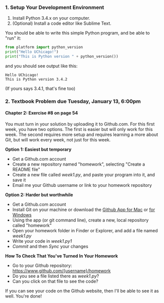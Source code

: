 ### 1. Setup Your Development Environment

1. Install Python 3.4.x on your computer.  
1. (Optional) Install a code editor like Sublime Text.

You should be able to write this simple Python program, and be able to "run" it:

``` python
from platform import python_version
print("Hello UChicago!")
print("This is Python version " + python_version())
```

and you should see output like this:

```
Hello UChicago!
This is Python version 3.4.2
```

(If yours says 3.4.1, that's fine too)


### 2. Textbook Problem due Tuesday, January 13, 6:00pm

#### Chapter 2: Exercise #8 on page 54

You must turn in your solution by uploading it to Github.com. For this first week, you have two options.  The first is easier but will only work for this week.  The second requires more setup and requires learning a more about Git, but will work every week, not just for this week.

**Option 1: Easiest but temporary**
* Get a Github.com account
* Create a new repository named "homework", selecting "Create a README file"
* Create a new file called _week1.py_, and paste your program into it, and save it
* Email me your Github username or link to your homework repository

**Option 2: Harder but worthwhile**
* Get a Github.com account
* Install Git on your machine or download the [Github App for Mac](mac.github.com) or [for Windows](windows.github.com)
* Using the app (or git command line), create a new, local repository called "homework"
* Open your homework folder in Finder or Explorer, and add a file named _week1.py_ 
* Write your code in _week1.py1_
* _Commit_ and then _Sync_ your changes 

**How To Check That You've Turned In Your Homework**

* Go to your Github repository: https://www.github.com/{username}/homework
* Do you see a file listed there as _week1.py_?
* Can you click on that file to see the code?

If you can see your code on the Github website, then I'll be able to see it as well. You're done!

